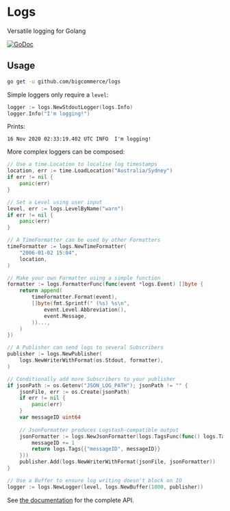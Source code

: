 # Logs

Versatile logging for Golang

[![GoDoc](https://godoc.org/github.com/bigcommerce/logs?status.svg)](https://godoc.org/github.com/bigcommerce/logs)

## Usage

```bash
go get -u github.com/bigcommerce/logs
```

Simple loggers only require a `level`:

```go
logger := logs.NewStdoutLogger(logs.Info)
logger.Info("I'm logging!")
```

Prints:

```
16 Nov 2020 02:33:19.402 UTC INFO  I'm logging!
```

More complex loggers can be composed:

```go
// Use a time.Location to localise log timestamps
location, err := time.LoadLocation("Australia/Sydney")
if err != nil {
	panic(err)
}

// Set a Level using user input
level, err := logs.LevelByName("warn")
if err != nil {
	panic(err)
}

// A TimeFormatter can be used by other Formatters
timeFormatter := logs.NewTimeFormatter(
	"2006-01-02 15:04",
	location,
)

// Make your own Formatter using a simple function
formatter := logs.FormatterFunc(func(event *logs.Event) []byte {
	return append(
		timeFormatter.Format(event),
		[]byte(fmt.Sprintf(" (%s) %s\n",
			event.Level.Abbreviation(),
			event.Message,
		))...,
	)
})

// A Publisher can send logs to several Subscribers
publisher := logs.NewPublisher(
	logs.NewWriterWithFormat(os.Stdout, formatter),
)

// Conditionally add more Subscribers to your publisher
if jsonPath := os.Getenv("JSON_LOG_PATH"); jsonPath != "" {
	jsonFile, err := os.Create(jsonPath)
	if err != nil {
		panic(err)
	}
	var messageID uint64
	
	// JsonFormatter produces Logstash-compatible output
	jsonFormatter := logs.NewJsonFormatter(logs.TagsFunc(func() logs.Tags {
		messageID += 1
		return logs.Tags{{"messageID", messageID}}
	}))
	publisher.Add(logs.NewWriterWithFormat(jsonFile, jsonFormatter))
}

// Use a Buffer to ensure log writing doesn't block on IO
logger := logs.NewLogger(level, logs.NewBuffer(1000, publisher))
```

See [the documentation](https://godoc.org/github.com/bigcommerce/logs) for the complete API.
